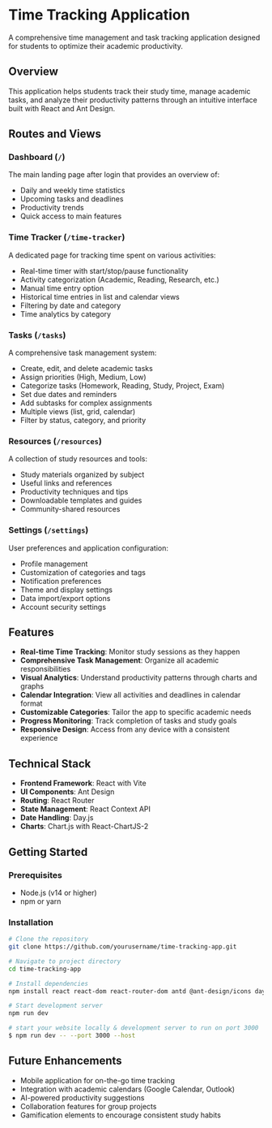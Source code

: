# Time Tracking Application

A comprehensive time management and task tracking application designed for students to optimize their academic productivity.

## Overview

This application helps students track their study time, manage academic tasks, and analyze their productivity patterns through an intuitive interface built with React and Ant Design.

## Routes and Views

### Dashboard (`/`)
The main landing page after login that provides an overview of:
- Daily and weekly time statistics
- Upcoming tasks and deadlines
- Productivity trends
- Quick access to main features

### Time Tracker (`/time-tracker`)
A dedicated page for tracking time spent on various activities:
- Real-time timer with start/stop/pause functionality
- Activity categorization (Academic, Reading, Research, etc.)
- Manual time entry option
- Historical time entries in list and calendar views
- Filtering by date and category
- Time analytics by category

### Tasks (`/tasks`)
A comprehensive task management system:
- Create, edit, and delete academic tasks
- Assign priorities (High, Medium, Low)
- Categorize tasks (Homework, Reading, Study, Project, Exam)
- Set due dates and reminders
- Add subtasks for complex assignments
- Multiple views (list, grid, calendar)
- Filter by status, category, and priority

### Resources (`/resources`)
A collection of study resources and tools:
- Study materials organized by subject
- Useful links and references
- Productivity techniques and tips
- Downloadable templates and guides
- Community-shared resources

### Settings (`/settings`)
User preferences and application configuration:
- Profile management
- Customization of categories and tags
- Notification preferences
- Theme and display settings
- Data import/export options
- Account security settings

## Features

- **Real-time Time Tracking**: Monitor study sessions as they happen
- **Comprehensive Task Management**: Organize all academic responsibilities
- **Visual Analytics**: Understand productivity patterns through charts and graphs
- **Calendar Integration**: View all activities and deadlines in calendar format
- **Customizable Categories**: Tailor the app to specific academic needs
- **Progress Monitoring**: Track completion of tasks and study goals
- **Responsive Design**: Access from any device with a consistent experience

## Technical Stack

- **Frontend Framework**: React with Vite
- **UI Components**: Ant Design
- **Routing**: React Router
- **State Management**: React Context API
- **Date Handling**: Day.js
- **Charts**: Chart.js with React-ChartJS-2

## Getting Started

### Prerequisites
- Node.js (v14 or higher)
- npm or yarn

### Installation
```bash
# Clone the repository
git clone https://github.com/yourusername/time-tracking-app.git

# Navigate to project directory
cd time-tracking-app

# Install dependencies
npm install react react-dom react-router-dom antd @ant-design/icons dayjs chart.js react-chartjs-2 uuid

# Start development server
npm run dev

# start your website locally & development server to run on port 3000
$ npm run dev -- --port 3000 --host

```

## Future Enhancements

- Mobile application for on-the-go time tracking
- Integration with academic calendars (Google Calendar, Outlook)
- AI-powered productivity suggestions
- Collaboration features for group projects
- Gamification elements to encourage consistent study habits
